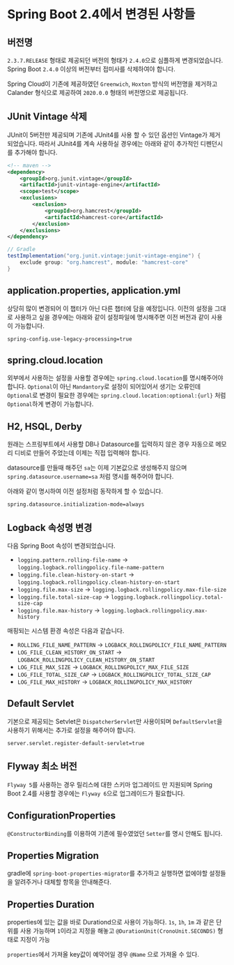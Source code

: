 # Spring Boot 2.4에서 변경된 사항들

## 버전명
`2.3.7.RELEASE` 형태로 제공되던 버전의 형태가 `2.4.0`으로 심플하게 변경되었습니다.
Spring Boot `2.4.0` 이상의 버전부터 접미사를 삭제하여야 합니다.

Spring Cloud이 기존에 제공하였던 `Greenwich`, `Hoxton` 방식의 버전명을 제거하고
Calander 형식으로 제공하여 `2020.0.0` 형태의 버전명으로 제공됩니다.



## JUnit Vintage 삭제
JUnit이 5버전만 제공되며 기존에 JUnit4를 사용 할 수 있던 옵션인 Vintage가 제거 되었습니다.
따라서 JUnit4를 계속 사용하실 경우에는 아래와 같이 추가적인 디펜던시를 추가해야 합니다.
``` xml
<!-- maven -->
<dependency>
    <groupId>org.junit.vintage</groupId>
    <artifactId>junit-vintage-engine</artifactId>
    <scope>test</scope>
    <exclusions>
        <exclusion>
            <groupId>org.hamcrest</groupId>
            <artifactId>hamcrest-core</artifactId>
        </exclusion>
    </exclusions>
</dependency>
```
``` groovy
// Gradle
testImplementation("org.junit.vintage:junit-vintage-engine") {
    exclude group: "org.hamcrest", module: "hamcrest-core"
}
```

## application.properties, application.yml
상당히 많이 변경되어 이 챕터가 아닌 다른 챕터에 담을 예정입니다.
이전의 설정을 그대로 사용하고 싶을 경우에는 아래와 같이 설정파일에 명시해주면 이전 버전과 같이 사용이 가능합니다.
``` properties
spring-config.use-legacy-processing=true
```
## spring.cloud.location
외부에서 사용하는 설정을 사용할 경우에는 `spring.cloud.location`를 명시해주어야 합니다. 
`Optional`이 아닌 `Mandantory`로 설정이 되어있어서 생기는 오류인데 `Optional`로 변경이 필요한 경우에는
`spring.cloud.location:optional:{url}` 처럼 `Optional`하게 변경이 가능합니다.

## H2, HSQL, Derby
원래는 스프링부트에서 사용할 DB나 Datasource를 입력하지 않은 경우 자동으로 메모리 디비로 만들어 주었는데
이제는 직접 입력해야 합니다.

datasource를 만들때 해주던 `sa`는 이제 기본값으로 생성해주지 않으며 `spring.datasource.username=sa` 처럼 명시를 해주어야 합니다.

아래와 같이 명시하여 이전 설정처럼 동작하게 할 수 있습니다.
``` properties
spring.datasource.initialization-mode=always
```

## Logback 속성명 변경
다음 Spring Boot 속성이 변경되었습니다.

- `logging.pattern.rolling-file-name` → `logging.logback.rollingpolicy.file-name-pattern`
- `logging.file.clean-history-on-start` → `logging.logback.rollingpolicy.clean-history-on-start`
- `logging.file.max-size` → `logging.logback.rollingpolicy.max-file-size`
- `logging.file.total-size-cap` → `logging.logback.rollingpolicy.total-size-cap`
- `logging.file.max-history` → `logging.logback.rollingpolicy.max-history`

매핑되는 시스템 환경 속성은 다음과 같습니다.

- `ROLLING_FILE_NAME_PATTERN` → `LOGBACK_ROLLINGPOLICY_FILE_NAME_PATTERN`
- `LOG_FILE_CLEAN_HISTORY_ON_START` → `LOGBACK_ROLLINGPOLICY_CLEAN_HISTORY_ON_START`
- `LOG_FILE_MAX_SIZE` → `LOGBACK_ROLLINGPOLICY_MAX_FILE_SIZE`
- `LOG_FILE_TOTAL_SIZE_CAP` → `LOGBACK_ROLLINGPOLICY_TOTAL_SIZE_CAP`
- `LOG_FILE_MAX_HISTORY` → `LOGBACK_ROLLINGPOLICY_MAX_HISTORY`

## Default Servlet
기본으로 제공되는 Setvlet은 `DispatcherServlet`만 사용이되며 `DefaultServlet`을 사용하기 위해서는 추가로 설정을 해주어야 합니다.
```properties
server.servlet.register-default-servlet=true
```

## Flyway 최소 버전
`Flyway 5`를 사용하는 경우 릴리스에 대한 스키마 업그레이드 만 지원되며 Spring Boot 2.4를 사용할 경우에는 `Flyway 6`으로 업그레이드가 필요합니다.

## ConfigurationProperties
`@ConstructorBinding`를 이용하여 기존에 필수였었던 `Setter`를 명시 안해도 됩니다.

## Properties Migration
gradle에 `spring-boot-properties-migrator`를 추가하고 실행하면 없에야할  설정들을 알려주거나 대체할 항목을 안내해준다.

## Properties Duration
properties에 있는 값을 바로 Durationd으로 사용이 가능하다.
`1s`, `1h`, `1m` 과 같은 단위를 사용 가능하며
`1`이라고 지정을 해놓고 `@DurationUnit(CronoUnit.SECONDS)` 형태로 지정이 가능

`properties`에서 가져올 key값이 예약어일 경우 `@Name` 으로 가져올 수 있다.

